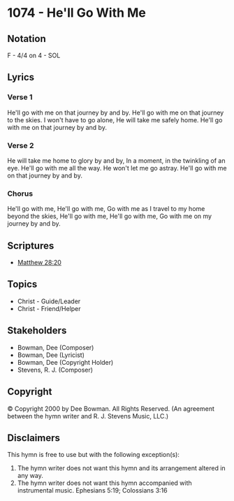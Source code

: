 # 1074 - He'll Go With Me

## Notation

F - 4/4 on 4 - SOL

## Lyrics

### Verse 1

He'll go with me on that journey by and by. He'll go with me on that journey to the skies. I won't have to go alone, He will take me safely home. He'll go with me on that journey by and by.

### Verse 2

He will take me home to glory by and by, In a moment, in the twinkling of an eye. He'll go with me all the way. He won't let me go astray. He'll go with me on that journey by and by.

### Chorus

He'll go with me, He'll go with me, Go with me as I travel to my home beyond the skies, He'll go with me, He'll go with me, Go with me on my journey by and by.


## Scriptures

- [Matthew 28:20](https://www.biblegateway.com/passage/?search=Matthew%2028%3A20)

## Topics

- Christ - Guide/Leader
- Christ - Friend/Helper

## Stakeholders

- Bowman, Dee (Composer)
- Bowman, Dee (Lyricist)
- Bowman, Dee (Copyright Holder)
- Stevens, R. J. (Composer)

## Copyright

© Copyright 2000 by Dee Bowman. All Rights Reserved.
(An agreement between the hymn writer and R. J. Stevens Music, LLC.)

## Disclaimers

This hymn is free to use but with the following exception(s):
1. The hymn writer does not want this hymn and its arrangement altered in any way.
2. The hymn writer does not want this hymn accompanied with instrumental music.
Ephesians 5:19; Colossians 3:16

